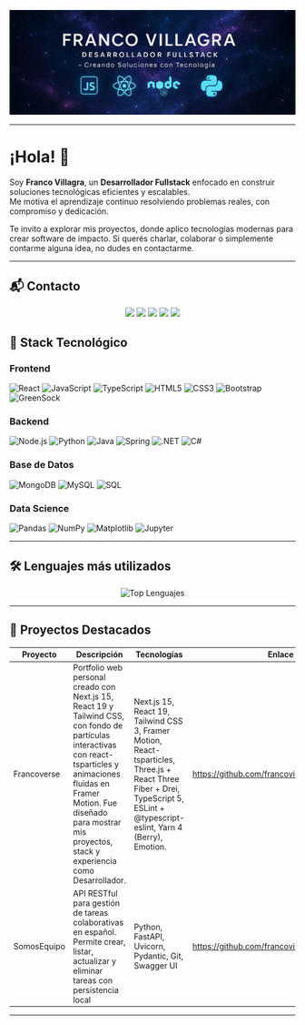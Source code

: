 <!-- Banner personalizado -->

<p align="center">
  <img src="./fvillagrabanner.png" alt="Franco Villagra Banner" style="width:100%; max-height:400px;" />
</p>

---

# ¡Hola! 👋

Soy **Franco Villagra**, un **Desarrollador Fullstack** enfocado en construir soluciones tecnológicas eficientes y escalables.  
Me motiva el aprendizaje continuo resolviendo problemas reales, con compromiso y dedicación.

Te invito a explorar mis proyectos, donde aplico tecnologías modernas para crear software de impacto.
Si querés charlar, colaborar o simplemente contarme alguna idea, no dudes en contactarme.

---

## 📬 Contacto

<p align="center">
  <a href="mailto:fr4nconv@gmail.com"><img src="https://img.shields.io/badge/Gmail-D14836?style=flat&logo=gmail&logoColor=white" /></a>
  <a href="https://www.linkedin.com/in/franco-villagra/"><img src="https://img.shields.io/badge/LinkedIn-0A66C2?style=flat&logo=linkedin&logoColor=white" /></a>
  <a href="https://www.instagram.com/franconv_"><img src="https://img.shields.io/badge/Instagram-E4405F?style=flat&logo=instagram&logoColor=white" /></a>
  <a href="https://wa.me/5401140995607"><img src="https://img.shields.io/badge/WhatsApp-25D366?style=flat&logo=whatsapp&logoColor=white" /></a>
  <a href="https://t.me/Francovillagra"><img src="https://img.shields.io/badge/Telegram-26A5E4?style=flat&logo=telegram&logoColor=white" /></a>
</p>

## 🚀 Stack Tecnológico

### Frontend
![React](https://img.shields.io/badge/React-20232A?style=flat&logo=react&logoColor=61DAFB)
![JavaScript](https://img.shields.io/badge/JavaScript-F7DF1E?style=flat&logo=javascript&logoColor=000)
![TypeScript](https://img.shields.io/badge/TypeScript-3178C6?style=flat&logo=typescript&logoColor=fff)
![HTML5](https://img.shields.io/badge/HTML5-E34F26?style=flat&logo=html5&logoColor=fff)
![CSS3](https://img.shields.io/badge/CSS3-1572B6?style=flat&logo=css3&logoColor=fff)
![Bootstrap](https://img.shields.io/badge/Bootstrap-7952B3?style=flat&logo=bootstrap&logoColor=fff)
![GreenSock](https://img.shields.io/badge/GSAP-88CE02?style=flat&logo=greensock&logoColor=000)

### Backend
![Node.js](https://img.shields.io/badge/Node.js-339933?style=flat&logo=node.js&logoColor=fff)
![Python](https://img.shields.io/badge/Python-3776AB?style=flat&logo=python&logoColor=fff)
![Java](https://img.shields.io/badge/Java-007396?style=flat&logo=openjdk&logoColor=fff)
![Spring](https://img.shields.io/badge/Spring-6DB33F?style=flat&logo=spring&logoColor=fff)
![.NET](https://img.shields.io/badge/.NET-512BD4?style=flat&logo=dotnet&logoColor=fff)
![C#](https://img.shields.io/badge/C%23-239120?style=flat&logo=csharp&logoColor=fff)

### Base de Datos
![MongoDB](https://img.shields.io/badge/MongoDB-47A248?style=flat&logo=mongodb&logoColor=fff)
![MySQL](https://img.shields.io/badge/MySQL-4479A1?style=flat&logo=mysql&logoColor=fff)
![SQL](https://img.shields.io/badge/SQL-003B57?style=flat)

### Data Science
![Pandas](https://img.shields.io/badge/Pandas-150458?style=flat&logo=pandas&logoColor=white)
![NumPy](https://img.shields.io/badge/NumPy-013243?style=flat&logo=numpy&logoColor=white)
![Matplotlib](https://img.shields.io/badge/Matplotlib-11557C?style=flat&logo=matplotlib&logoColor=white)
![Jupyter](https://img.shields.io/badge/Jupyter-F37626?style=flat&logo=jupyter&logoColor=white)

---

## 🛠 Lenguajes más utilizados

<p align="center">
  <img src="https://github-readme-stats.vercel.app/api/top-langs/?username=francovillagra&layout=compact&theme=tokyonight&hide_border=true&langs_count=8" alt="Top Lenguajes" />
</p>

---

## 📌 Proyectos Destacados

| Proyecto        | Descripción                           | Tecnologías                    | Enlace                 |
|-----------------|---------------------------------------|--------------------------------|------------------------|
| Francoverse	| Portfolio web personal creado con Next.js 15, React 19 y Tailwind CSS, con fondo de partículas interactivas con react-tsparticles y animaciones fluidas en Framer Motion. Fue diseñado para mostrar mis proyectos, stack y experiencia como Desarrollador. | Next.js 15, React 19, Tailwind CSS 3, Framer Motion, React-tsparticles, Three.js + React Three Fiber + Drei, TypeScript 5, ESLint + @typescript-eslint, Yarn 4 (Berry), Emotion.	| https://github.com/francovillagra/Francoverse 
| SomosEquipo |API RESTful para gestión de tareas colaborativas en español. Permite crear, listar, actualizar y eliminar tareas con persistencia local | Python, FastAPI, Uvicorn, Pydantic, Git, Swagger UI | https://github.com/francovillagra/somosequipo




---

